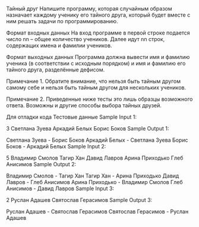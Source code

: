 Тайный друг 
Напишите программу, которая случайным образом назначает каждому ученику его тайного друга, который будет вместе с ним решать задачи по программированию.

Формат входных данных
На вход программе в первой строке подается число nn – общее количество учеников. Далее идут nn строк, содержащих имена и фамилии учеников.

Формат выходных данных
Программа должна вывести имя и фамилию ученика (в соответствии с исходным порядком) и имя и фамилию его тайного друга, разделённые дефисом.

Примечание 1. Обратите внимание, что нельзя быть тайным другом самому себе и нельзя быть тайным другом для нескольких учеников.

Примечание 2. Приведенные ниже тесты это лишь образцы возможного ответа. Возможны и другие способы выбора тайных друзей.

Для отладки кода 
Тестовые данные 
Sample Input 1:

3
Светлана Зуева
Аркадий Белых
Борис Боков
Sample Output 1:

Светлана Зуева - Борис Боков
Аркадий Белых - Светлана Зуева
Борис Боков - Аркадий Белых
Sample Input 2:

5
Владимир Смолов
Тагир Хан
Давид Лавров
Арина Приходько
Глеб Анисимов
Sample Output 2:

Владимир Смолов - Тагир Хан
Тагир Хан - Арина Приходько
Давид Лавров - Глеб Анисимов
Арина Приходько - Владимир Смолов
Глеб Анисимов - Давид Лавров
Sample Input 3:

2
Руслан Адашев
Святослав Герасимов
Sample Output 3:

Руслан Адашев - Святослав Герасимов
Святослав Герасимов - Руслан Адашев